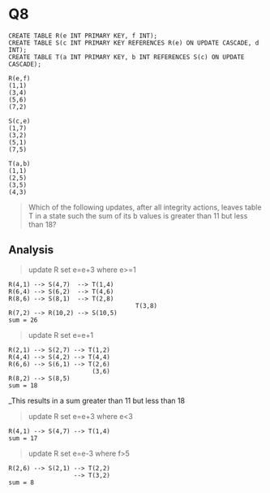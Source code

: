 Q8
=

```
CREATE TABLE R(e INT PRIMARY KEY, f INT);
CREATE TABLE S(c INT PRIMARY KEY REFERENCES R(e) ON UPDATE CASCADE, d INT);
CREATE TABLE T(a INT PRIMARY KEY, b INT REFERENCES S(c) ON UPDATE CASCADE);

R(e,f)
(1,1)
(3,4)
(5,6)
(7,2)

S(c,e)
(1,7)
(3,2)
(5,1)
(7,5)

T(a,b) 
(1,1)
(2,5)
(3,5)
(4,3)
```

> Which of the following updates, after all integrity actions, leaves table T in a state such the sum of its b values is greater than 11 but less than 18?

Analysis
-

> update R set e=e+3 where e>=1
```
R(4,1) --> S(4,7)  --> T(1,4)
R(6,4) --> S(6,2)  --> T(4,6)
R(8,6) --> S(8,1)  --> T(2,8)
                                   T(3,8)
R(7,2) --> R(10,2) --> S(10,5)
sum = 26
```

> update R set e=e+1
```
R(2,1) --> S(2,7) --> T(1,2)
R(4,4) --> S(4,2) --> T(4,4)
R(6,6) --> S(6,1) --> T(2,6)
                       (3,6)
R(8,2) --> S(8,5)
sum = 18
```

_This results in a sum greater than 11 but less than 18
> update R set e=e+3 where e<3
```
R(4,1) --> S(4,7) --> T(1,4)
sum = 17
```

> update R set e=e-3 where f>5
```
R(2,6) --> S(2,1) --> T(2,2)
                  --> T(3,2)
sum = 8
```

